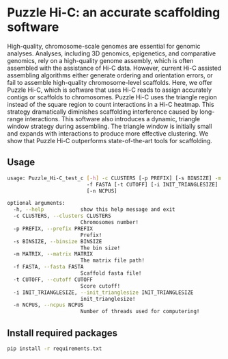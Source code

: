 # Puzzle Hi-C: an accurate scaffolding software

High-quality, chromosome-scale genomes are essential for genomic analyses. Analyses, including 3D genomics, epigenetics, and comparative genomics, rely on a high-quality genome assembly, which is often assembled with the assistance of Hi-C data. However, current Hi-C assisted assembling algorithms either generate ordering and orientation errors, or fail to assemble high-quality chromosome-level scaffolds. Here, we offer Puzzle Hi-C, which is software that uses Hi-C reads to assign accurately contigs or scaffolds to chromosomes. Puzzle Hi-C uses the triangle region instead of the square region to count interactions in a Hi-C heatmap. This strategy dramatically diminishes scaffolding interference caused by long-range interactions. This software also introduces a dynamic, triangle window strategy during assembling. The triangle window is initially small and expands with interactions to produce more effective clustering. We show that Puzzle Hi-C outperforms state-of-the-art tools for scaffolding.

## Usage
```bash
usage: Puzzle_Hi-C_test_c [-h] -c CLUSTERS [-p PREFIX] [-s BINSIZE] -m MATRIX
                          -f FASTA [-t CUTOFF] [-i INIT_TRIANGLESIZE]
                          [-n NCPUS]

optional arguments:
  -h, --help            show this help message and exit
  -c CLUSTERS, --clusters CLUSTERS
                        Chromosomes number!
  -p PREFIX, --prefix PREFIX
                        Prefix!
  -s BINSIZE, --binsize BINSIZE
                        The bin size!
  -m MATRIX, --matrix MATRIX
                        The matrix file path!
  -f FASTA, --fasta FASTA
                        Scaffold fasta file!
  -t CUTOFF, --cutoff CUTOFF
                        Score cutoff!
  -i INIT_TRIANGLESIZE, --init_trianglesize INIT_TRIANGLESIZE
                        init_trianglesize!
  -n NCPUS, --ncpus NCPUS
                        Number of threads used for computering!

```
## Install required packages
```bash
pip install -r requirements.txt
```
